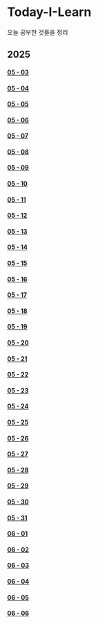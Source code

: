 # Today-I-Learn
오늘 공부한 것들을 정리

## 2025
#### [05 - 03](https://github.com/tyshim0118/Today-I-Learn/blob/main/2025%20-%2005%20-%2003.md)
#### [05 - 04](https://github.com/tyshim0118/Today-I-Learn/blob/main/2025%20-%2005%20-%2004.md)
#### [05 - 05](https://github.com/tyshim0118/Today-I-Learn/blob/main/2025%20-%2005%20-%2005.md)
#### [05 - 06](https://github.com/tyshim0118/Today-I-Learn/blob/main/2025%20-%2005%20-%2006.md)
#### [05 - 07](https://github.com/tyshim0118/Today-I-Learn/blob/main/2025%20-%2005%20-%2007.md)
#### [05 - 08](https://github.com/tyshim0118/Today-I-Learn/blob/main/2025%20-%2005%20-%2008.md)
#### [05 - 09](https://github.com/tyshim0118/Today-I-Learn/blob/main/2025%20-%2005%20-%2009.md)
#### [05 - 10](https://github.com/tyshim0118/Today-I-Learn/blob/main/2025%20-%2005%20-%2010.md)
#### [05 - 11](https://github.com/tyshim0118/Today-I-Learn/blob/main/2025%20-%2005%20-%2011.md)
#### [05 - 12](https://github.com/tyshim0118/Today-I-Learn/blob/main/2025%20-%2005%20-%2012.md)
#### [05 - 13](https://github.com/tyshim0118/Today-I-Learn/blob/main/2025%20-%2005%20-%2013.md)
#### [05 - 14](https://github.com/tyshim0118/Today-I-Learn/blob/main/2025%20-%2005%20-%2014.md)
#### [05 - 15](https://github.com/tyshim0118/Today-I-Learn/blob/main/2025%20-%2005%20-%2015.md)
#### [05 - 16](https://github.com/tyshim0118/Today-I-Learn/blob/main/2025%20-%2005%20-%2016.md)
#### [05 - 17](https://github.com/tyshim0118/Today-I-Learn/blob/main/2025%20-%2005%20-%2017.md)
#### [05 - 18](https://github.com/tyshim0118/Today-I-Learn/blob/main/2025%20-%2005%20-%2018.md)
#### [05 - 19](https://github.com/tyshim0118/Today-I-Learn/blob/main/2025%20-%2005%20-%2019.md)
#### [05 - 20](https://github.com/tyshim0118/Today-I-Learn/blob/main/2025%20-%2005%20-%2020.md)
#### [05 - 21](https://github.com/tyshim0118/Today-I-Learn/blob/main/2025%20-%2005%20-%2021.md)
#### [05 - 22](https://github.com/tyshim0118/Today-I-Learn/blob/main/2025%20-%2005%20-%2022.md)
#### [05 - 23](https://github.com/tyshim0118/Today-I-Learn/blob/main/2025%20-%2005%20-%2023.md)
#### [05 - 24](https://github.com/tyshim0118/Today-I-Learn/blob/main/2025%20-%2005%20-%2024.md)
#### [05 - 25](https://github.com/tyshim0118/Today-I-Learn/blob/main/2025%20-%2005%20-%2025.md)
#### [05 - 26](https://github.com/tyshim0118/Today-I-Learn/blob/main/2025%20-%2005%20-%2026.md)
#### [05 - 27](https://github.com/tyshim0118/Today-I-Learn/blob/main/2025%20-%2005%20-%2027.md)
#### [05 - 28](https://github.com/tyshim0118/Today-I-Learn/blob/main/2025%20-%2005%20-%2028.md)
#### [05 - 29](https://github.com/tyshim0118/Today-I-Learn/blob/main/2025%20-%2005%20-%2029.md)
#### [05 - 30](https://github.com/tyshim0118/Today-I-Learn/blob/main/2025%20-%2005%20-%2030.md)
#### [05 - 31](https://github.com/tyshim0118/Today-I-Learn/blob/main/2025%20-%2005%20-%2031.md)
#### [06 - 01](https://github.com/tyshim0118/Today-I-Learn/blob/main/2025%20-%2006%20-%2001.md)
#### [06 - 02](https://github.com/tyshim0118/Today-I-Learn/blob/main/2025%20-%2006%20-%2002.md)
#### [06 - 03](https://github.com/tyshim0118/Today-I-Learn/blob/main/2025%20-%2006%20-%2003.md)
#### [06 - 04](https://github.com/tyshim0118/Today-I-Learn/blob/main/2025%20-%2006%20-%2004.md)
#### [06 - 05](https://github.com/tyshim0118/Today-I-Learn/blob/main/2025%20-%2006%20-%2005.md)
#### [06 - 06](https://github.com/tyshim0118/Today-I-Learn/blob/main/2025%20-%2006%20-%2006.md)
